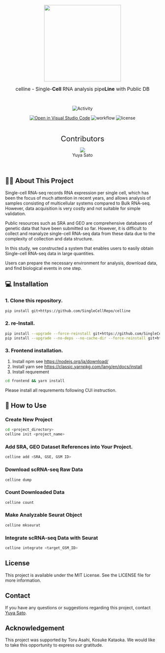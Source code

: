 <br/><br/>

<div align="center">
  <img src="https://user-images.githubusercontent.com/104006202/219851803-967b3ef8-c6f9-447b-8ba4-4771e1989513.jpg" width="250px" >

<br/>

<span> <font size=3em>celline - Single-<strong>Cell</strong> RNA analysis pipe<strong>Line</strong> with Public DB </font></span>

<br/>

![Activity](https://img.shields.io/badge/dynamic/json?label=Latest%20event&query=%24%5B0%5D.created_at&url=https%3A%2F%2Fapi.github.com%2Fusers%2Fkcabo%2Fevents)

[![Open in Visual Studio Code](https://img.shields.io/static/v1?logo=visualstudiocode&label=&message=Open%20in%20Visual%20Studio%20Code&labelColor=2c2c32&color=007acc&logoColor=007acc)](https://open.vscode.dev/c/celline)
![workflow](https://img.shields.io/github/actions/workflow/status/SingleCellRepo/celline/unit-tests.yml)
![license](https://img.shields.io/github/license/SingleCellRepo/celline)

<br/>

<span><font size=5px>Contributors</font></span>

<a href="https://github.com/SingleCellRepo/celline/graphs/contributors">
  <img src="https://contrib.rocks/image?repo=SingleCellRepo/celline" />
</a>
<br/>Yuya Sato

</div>
<br/><br/>

## 🧑‍💻 About This Project

Single-cell RNA-seq records RNA expression per single cell, which has been the focus of much attention in recent years, and allows analysis of samples consisting of multicellular systems compared to Bulk RNA-seq. However, data acquisition is very costly and not suitable for simple validation.

Public resources such as SRA and GEO are comprehensive databases of genetic data that have been submitted so far. However, it is difficult to collect and reanalyze single-cell RNA-seq data from these data due to the complexity of collection and data structure.

In this study, we constructed a system that enables users to easily obtain Single-cell RNA-seq data in large quantities.

Users can prepare the necessary environment for analysis, download data, and find biological events in one step.

## 💻 Installation

### 1. Clone this repository.

```bash
pip install git+https://github.com/SingleCellRepo/celline
```

### 2. re-Install.

```bash
pip install --upgrade --force-reinstall git+https://github.com/SingleCellRepo/celline
pip install --upgrade --no-deps --no-cache-dir --force-reinstall git+https://github.com/SingleCellRepo/celline
```

### 3. Frontend installation.

1. Install npm
   see https://nodejs.org/ja/download/
2. Install yarn
   see https://classic.yarnpkg.com/lang/en/docs/install
3. Install requrement

```bash
cd frontend && yarn install
```

Please install all requrements following CUI instruction.

## 👟 How to Use

### Create New Project

```bash
cd <project_directory>
celline init <project_name>
```

### Add SRA, GEO Dataset References into Your Project.

```bash
celline add <SRA, GSE, GSM ID>
```

### Download scRNA-seq Raw Data

```bash
celline dump
```

### Count Downloaded Data

```bash
celline count
```

### Make Analyzable Seurat Object

```bash
celline mkseurat
```

### Integrate scRNA-seq Data with Seurat

```bash
celline integrate <target_GSM_ID>
```

## License

This project is available under the MIT License. See the LICENSE file for more information.

## Contact

If you have any questions or suggestions regarding this project, contact [Yuya Sato](yu.pisces.556223@akane.waseda.jp).

## Acknowledgement

This project was supported by Toru Asahi, Kosuke Kataoka. We would like to take this opportunity to express our gratitude.
